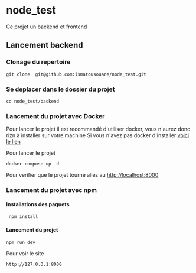# node_test
Ce projet un backend et frontend

## Lancement backend
### Clonage du repertoire
```
git clone  git@github.com:ismatousouare/node_test.git
```
### Se deplacer dans le dossier du projet
```
cd node_test/backend
```
### Lancement du projet avec Docker
Pour lancer le projet il est recommandé d'utiliser docker, vous n'aurez donc rizn à installer sur votre machine
Si vous n'avez pas docker d'installer <a  href="https://docs.docker.com/engine/install/"> voici le lien</a>


Pour lancer le projet

```
docker compose up -d

```
Pour verifier que le projet tourne allez au  <a href=" http://localhost:8000"> http://localhost:8000</a>

### Lancement du projet avec npm
#### Installations des paquets
```
 npm install 
```
#### Lancement du projet
```
npm run dev
```

Pour voir le site 
```
http://127.0.O.1:8000
```

